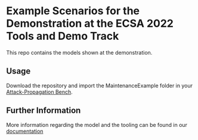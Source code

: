 # Example Scenarios for the Demonstration at the ECSA 2022 Tools and Demo Track
This repo contains the models shown at the demonstration. 
## Usage
Download the repository and import the MaintenanceExample folder in your [Attack-Propagation Bench](https://github.com/FluidTrust/Palladio-Bench-Product-AttackerPropagation).

## Further Information
More information regarding the model and the tooling can be found in our [documentation](https://fluidtrust.github.io/attack-propagation-doc/)
